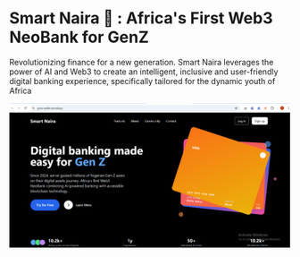 
# Smart Naira 🚀 : Africa's First Web3 NeoBank for GenZ

Revolutionizing finance for a new generation. Smart Naira leverages the power of AI and Web3 to create an intelligent, inclusive and user-friendly digital banking experience, specifically tailored for the dynamic youth of Africa


<div align="center">
   <img src='/frontend//public/smart_naira.png'>
</div>
